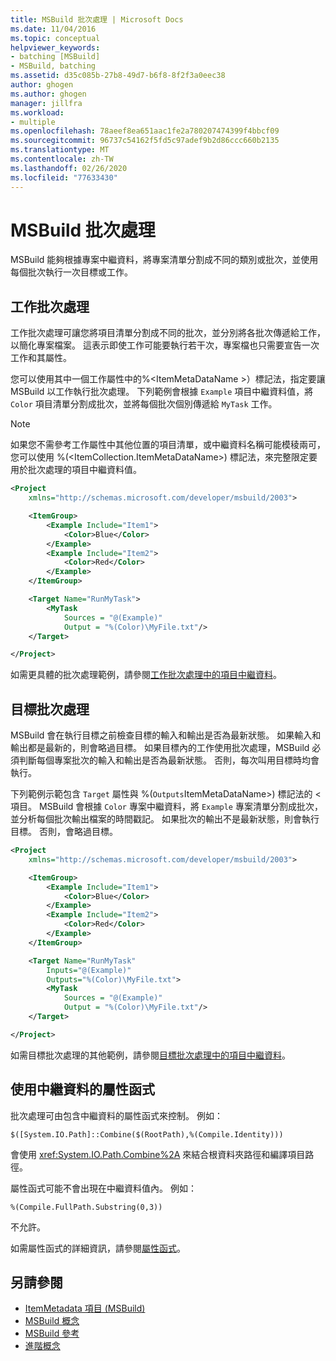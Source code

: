 ```yaml
---
title: MSBuild 批次處理 | Microsoft Docs
ms.date: 11/04/2016
ms.topic: conceptual
helpviewer_keywords:
- batching [MSBuild]
- MSBuild, batching
ms.assetid: d35c085b-27b8-49d7-b6f8-8f2f3a0eec38
author: ghogen
ms.author: ghogen
manager: jillfra
ms.workload:
- multiple
ms.openlocfilehash: 78aeef8ea651aac1fe2a780207474399f4bbcf09
ms.sourcegitcommit: 96737c54162f5fd5c97adef9b2d86ccc660b2135
ms.translationtype: MT
ms.contentlocale: zh-TW
ms.lasthandoff: 02/26/2020
ms.locfileid: "77633430"
---
```

# <a name="msbuild-batching"></a>MSBuild 批次處理

MSBuild 能夠根據專案中繼資料，將專案清單分割成不同的類別或批次，並使用每個批次執行一次目標或工作。

## <a name="task-batching"></a>工作批次處理

工作批次處理可讓您將項目清單分割成不同的批次，並分別將各批次傳遞給工作，以簡化專案檔案。 這表示即使工作可能要執行若干次，專案檔也只需要宣告一次工作和其屬性。

您可以使用其中一個工作屬性中的%\<ItemMetaDataName >）標記法，指定要讓 MSBuild 以工作執行批次處理。 下列範例會根據 `Example` 項目中繼資料值，將 `Color` 項目清單分割成批次，並將每個批次個別傳遞給 `MyTask` 工作。

> [!NOTE]
> 如果您不需參考工作屬性中其他位置的項目清單，或中繼資料名稱可能模稜兩可，您可以使用 %(\<ItemCollection.ItemMetaDataName>) 標記法，來完整限定要用於批次處理的項目中繼資料值。

```xml
<Project
    xmlns="http://schemas.microsoft.com/developer/msbuild/2003">

    <ItemGroup>
        <Example Include="Item1">
            <Color>Blue</Color>
        </Example>
        <Example Include="Item2">
            <Color>Red</Color>
        </Example>
    </ItemGroup>

    <Target Name="RunMyTask">
        <MyTask
            Sources = "@(Example)"
            Output = "%(Color)\MyFile.txt"/>
    </Target>

</Project>
```

如需更具體的批次處理範例，請參閱[工作批次處理中的項目中繼資料](../msbuild/item-metadata-in-task-batching.md)。

## <a name="target-batching"></a>目標批次處理

MSBuild 會在執行目標之前檢查目標的輸入和輸出是否為最新狀態。 如果輸入和輸出都是最新的，則會略過目標。 如果目標內的工作使用批次處理，MSBuild 必須判斷每個專案批次的輸入和輸出是否為最新狀態。 否則，每次叫用目標時均會執行。

下列範例示範包含 `Target` 屬性與 %(`Outputs`ItemMetaDataName>) 標記法的 \< 項目。 MSBuild 會根據 `Color` 專案中繼資料，將 `Example` 專案清單分割成批次，並分析每個批次輸出檔案的時間戳記。 如果批次的輸出不是最新狀態，則會執行目標。 否則，會略過目標。

```xml
<Project
    xmlns="http://schemas.microsoft.com/developer/msbuild/2003">

    <ItemGroup>
        <Example Include="Item1">
            <Color>Blue</Color>
        </Example>
        <Example Include="Item2">
            <Color>Red</Color>
        </Example>
    </ItemGroup>

    <Target Name="RunMyTask"
        Inputs="@(Example)"
        Outputs="%(Color)\MyFile.txt">
        <MyTask
            Sources = "@(Example)"
            Output = "%(Color)\MyFile.txt"/>
    </Target>

</Project>
```

如需目標批次處理的其他範例，請參閱[目標批次處理中的項目中繼資料](../msbuild/item-metadata-in-target-batching.md)。

## <a name="property-functions-using-metadata"></a>使用中繼資料的屬性函式

批次處理可由包含中繼資料的屬性函式來控制。 例如：

`$([System.IO.Path]::Combine($(RootPath),%(Compile.Identity)))`

會使用 <xref:System.IO.Path.Combine%2A> 來結合根資料夾路徑和編譯項目路徑。

屬性函式可能不會出現在中繼資料值內。 例如：

`%(Compile.FullPath.Substring(0,3))`

不允許。

如需屬性函式的詳細資訊，請參閱[屬性函式](../msbuild/property-functions.md)。

## <a name="see-also"></a>另請參閱

- [ItemMetadata 項目 (MSBuild)](../msbuild/itemmetadata-element-msbuild.md)
- [MSBuild 概念](../msbuild/msbuild-concepts.md)
- [MSBuild 參考](../msbuild/msbuild-reference.md)
- [進階概念](../msbuild/msbuild-advanced-concepts.md)

